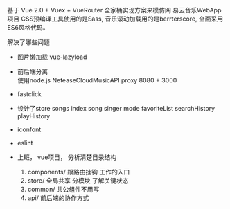 基于 Vue 2.0 + Vuex + VueRouter 全家桶实现方案来模仿网
易云音乐WebApp项目 CSS预编译工具使用的是Sass, 音乐滚动加载用的是berrterscore, 全面采用ES6风格代码。

解决了哪些问题
- 图片懒加载  vue-lazyload
- 前后端分离  
  使用node.js NeteaseCloudMusicAPI  proxy
  8080 + 3000
- fastclick  
- 设计了store 
  songs index  song  singer mode  favoriteList
  searchHistory  playHistory
- iconfont
- eslint

- 上班， vue项目， 分析清楚目录结构
  1. components/  跟路由挂钩 
    工作的入口
  2. store/ 全局共享 分模块 了解关键状态 
  3. common/ 共公组件不用写
  4. api/  前后端的协作方式

